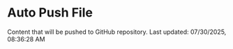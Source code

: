 # Auto Push File

Content that will be pushed to GitHub repository.
Last updated: 07/30/2025, 08:36:28 AM